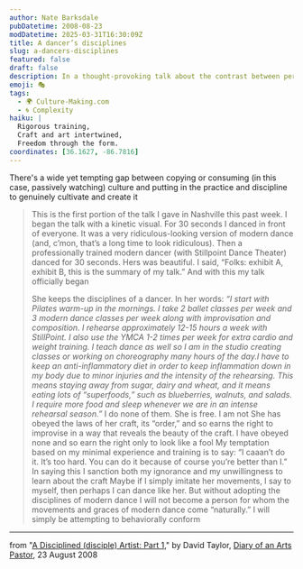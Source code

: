 ```yaml
---
author: Nate Barksdale
pubDatetime: 2008-08-23
modDatetime: 2025-03-31T16:30:09Z
title: A dancer’s disciplines
slug: a-dancers-disciplines
featured: false
draft: false
description: In a thought-provoking talk about the contrast between performing art and the discipline behind it, David Taylor explores the dedication required to master a craft. "Folks
emoji: 🎭
tags:
  - 🌍 Culture-Making.com
  - 🌀 Complexity
haiku: |
  Rigorous training,  
  Craft and art intertwined,  
  Freedom through the form.
coordinates: [36.1627, -86.7816]
---
```


There's a wide yet tempting gap between copying or consuming (in this case, passively watching) culture and putting in the practice and discipline to genuinely cultivate and create it

> This is the first portion of the talk I gave in Nashville this past week. I began the talk with a kinetic visual. For 30 seconds I danced in front of everyone. It was a very ridiculous-looking version of modern dance (and, c’mon, that’s a long time to look ridiculous). Then a professionally trained modern dancer (with Stillpoint Dance Theater) danced for 30 seconds. Hers was beautiful. I said, “Folks: exhibit A, exhibit B, this is the summary of my talk.” And with this my talk officially began
>
> She keeps the disciplines of a dancer. In her words:
> _“I start with Pilates warm-up in the mornings. I take 2 ballet classes per week and 3 modern dance classes per week along with improvisation and composition. I rehearse approximately 12-15 hours a week with StillPoint. I also use the YMCA 1-2 times per week for extra cardio and weight training. I teach dance as well so I am in the studio creating classes or working on choreography many hours of the day.I have to keep an anti-inflammatory diet in order to keep inflammation down in my body due to minor injuries and the intensity of the rehearsing. This means staying away from sugar, dairy and wheat, and it means eating lots of “superfoods,” such as blueberries, walnuts, and salads. I require more food and sleep whenever we are in an intense rehearsal season.”_
> I do none of them. She is free. I am not
> She has obeyed the laws of her craft, its “order,” and so earns the right to improvise in a way that reveals the beauty of the craft. I have obeyed none and so earn the right only to look like a fool
> My temptation based on my minimal experience and training is to say: “I caaan’t do it. It’s too hard. You can do it because of course you’re better than I.” In saying this I sanction both my ignorance and my unwillingness to learn about the craft
> Maybe if I simply imitate her movements, I say to myself, then perhaps I can dance like her. But without adopting the disciplines of modern dance I will not become a person for whom the movements and graces of modern dance come “naturally.” I will simply be attempting to behaviorally conform

---

from "[A Disciplined (disciple) Artist: Part 1](http://artspastor.blogspot.com/2008/08/disciplined-artist-part-1.html)," by David Taylor, [Diary of an Arts Pastor](http://artspastor.blogspot.com/2008/08/disciplined-artist-part-1.html), 23 August 2008
